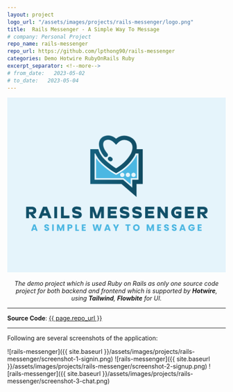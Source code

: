```yaml
---
layout: project
logo_url: "/assets/images/projects/rails-messenger/logo.png"
title:  Rails Messenger - A Simple Way To Message
# company: Personal Project
repo_name: rails-messenger
repo_url: https://github.com/lpthong90/rails-messenger
categories: Demo Hotwire RubyOnRails Ruby
excerpt_separator: <!--more-->
# from_date:   2023-05-02
# to_date:   2023-05-04
---
```


<p align="center">
  <a href="/assets/images/projects/rails-messenger/thumnail.png">
    <img class="project-thumnail" src="/assets/images/projects/rails-messenger/thumnail.png" alt="Rails Messenger">
  </a>
</p>
<p align="center">
  <em>The demo project which is used Ruby on Rails as only one source code project for both backend and frontend which is supported by <b>Hotwire</b>, using <b>Tailwind</b>, <b>Flowbite</b> for UI.</em>
</p>
<!--more-->

---

**Source  Code**: <a href="{{ page.repo_url }}" target="_blank">{{ page.repo_url }}</a>

---

Following are several screenshots of the application:

<span class="">![rails-messenger]({{ site.baseurl }}/assets/images/projects/rails-messenger/screenshot-1-signin.png)</span>
<span class="">![rails-messenger]({{ site.baseurl }}/assets/images/projects/rails-messenger/screenshot-2-signup.png)</span>
<span class="">![rails-messenger]({{ site.baseurl }}/assets/images/projects/rails-messenger/screenshot-3-chat.png)</span>

<!-- • Design, develop and monitor high performance trading bots with signals based on news.

• Cooperate with R&D Team to integrate and deploy AI based services for extracting trading signals based on news.


• Design and develop scalable backtesting processes for saving time to get faster feedback results to improve AI models.

• Optimize infrastructure to save cost but still get high performance.

• Config CI/CD for testing and deploying systems safety and automatically.

• With this project, we have a bot is quite fast, it takes around 1 to 4 seconds delay to execute a trade on Binance after an impacted news released.

• Tech stack: Node.js, Python, FastAPI, Redis, AWS RDS(Postgresql), Docker, Gitlab CI/CD, AWS EKS(Kubernetes), Terraform, Ansible -->